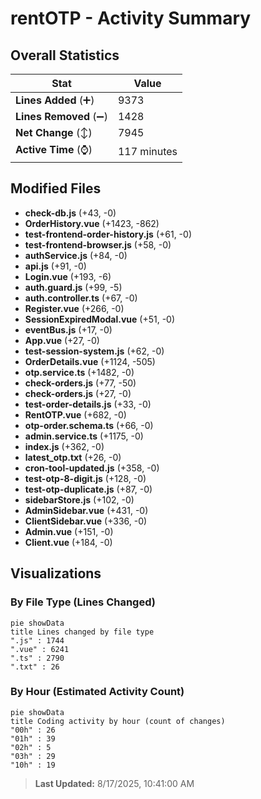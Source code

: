 # rentOTP - Activity Summary 

## Overall Statistics

| Stat                   | Value                                                             |
| ---------------------- | ----------------------------------------------------------------- |
| **Lines Added** (➕)   | 9373                                          |
| **Lines Removed** (➖) | 1428                                        |
| **Net Change** (↕)    | 7945                |
| **Active Time** (⌚)   | 117 minutes |


## Modified Files
- **check-db.js** (+43, -0)
- **OrderHistory.vue** (+1423, -862)
- **test-frontend-order-history.js** (+61, -0)
- **test-frontend-browser.js** (+58, -0)
- **authService.js** (+84, -0)
- **api.js** (+91, -0)
- **Login.vue** (+193, -6)
- **auth.guard.js** (+99, -5)
- **auth.controller.ts** (+67, -0)
- **Register.vue** (+266, -0)
- **SessionExpiredModal.vue** (+51, -0)
- **eventBus.js** (+17, -0)
- **App.vue** (+27, -0)
- **test-session-system.js** (+62, -0)
- **OrderDetails.vue** (+1124, -505)
- **otp.service.ts** (+1482, -0)
- **check-orders.js** (+77, -50)
- **check-orders.js** (+27, -0)
- **test-order-details.js** (+33, -0)
- **RentOTP.vue** (+682, -0)
- **otp-order.schema.ts** (+66, -0)
- **admin.service.ts** (+1175, -0)
- **index.js** (+362, -0)
- **latest_otp.txt** (+26, -0)
- **cron-tool-updated.js** (+358, -0)
- **test-otp-8-digit.js** (+128, -0)
- **test-otp-duplicate.js** (+87, -0)
- **sidebarStore.js** (+102, -0)
- **AdminSidebar.vue** (+431, -0)
- **ClientSidebar.vue** (+336, -0)
- **Admin.vue** (+151, -0)
- **Client.vue** (+184, -0)

## Visualizations

### By File Type (Lines Changed)

```mermaid
pie showData
title Lines changed by file type
".js" : 1744
".vue" : 6241
".ts" : 2790
".txt" : 26
```

### By Hour (Estimated Activity Count)

```mermaid
pie showData
title Coding activity by hour (count of changes)
"00h" : 26
"01h" : 39
"02h" : 5
"03h" : 29
"10h" : 19
```


> **Last Updated:** 8/17/2025, 10:41:00 AM